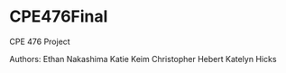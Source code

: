 CPE476Final
===========

CPE 476 Project

Authors:
Ethan Nakashima
Katie Keim
Christopher Hebert
Katelyn Hicks
